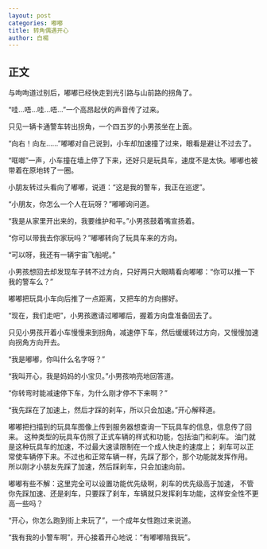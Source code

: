 ```yaml
---
layout: post
categories: 嘟嘟
title: 转角偶遇开心
author: 白楊
---
```


## 正文

与呴呴道过别后，嘟嘟已经快走到光引路与山前路的拐角了。

“哇...唔...哇...唔...”一个高昂起伏的声音传了过来。

只见一辆卡通警车转出拐角，一个四五岁的小男孩坐在上面。

“向右！向左......”嘟嘟对自己说到，小车却加速撞了过来，眼看是避让不过去了。

“哐啷”一声，小车撞在墙上停了下来，还好只是玩具车，速度不是太快。嘟嘟也被带着在原地转了一圈。

小朋友转过头看向了嘟嘟，说道：“这是我的警车，我正在巡逻”。

“小朋友，你怎么一个人在玩呀？”嘟嘟询问道。

“我是从家里开出来的，我要维护和平。”小男孩鼓着嘴宣扬着。

“你可以带我去你家玩吗？”嘟嘟转向了玩具车来的方向。

“可以呀，我还有一辆宇宙飞船呢。”

小男孩想回去却发现车子转不过方向，只好两只大眼睛看向嘟嘟：“你可以推一下我的警车么？”

嘟嘟把玩具小车向后推了一点距离，又把车的方向挪好。

“现在，我们走吧”，小男孩邀请过嘟嘟后，握着方向盘准备回去了。

只见小男孩开着小车慢慢来到拐角，减速停下车，然后缓缓转过方向，又慢慢加速向拐角方向开去。

“我是嘟嘟，你叫什么名字呀？”

“我叫开心，我是妈妈的小宝贝。”小男孩响亮地回答道。

“你转弯时能减速停下车，为什么刚才停不下来啊？”

“我先踩在了加速上，然后才踩的刹车，所以只会加速。”开心解释道。

嘟嘟把扫描到的玩具车图像上传到服务器想查询一下玩具车的信息，信息传了回来。
这种类型的玩具车仿照了正式车辆的样式和功能，包括油门和刹车。
油门就是这种玩具车的加速，不过最大速读限制在一个成人快走的速度上；
刹车可以正常使车辆停下来。不过也和正常车辆一样，先踩了那个，那个功能就发挥作用。
所以刚才小朋友先踩了加速，然后踩刹车，只会加速向前。

嘟嘟有些不解：这里完全可以设置功能优先级啊，刹车的优先级高于加速，
不管你先踩加速、还是刹车，只要踩了刹车，车辆就只发挥刹车功能，这样安全性不更高一些吗？

“开心，你怎么跑到街上来玩了”，一个成年女性跑过来说道。

“我有我的小警车啊”，开心接着开心地说：“有嘟嘟陪我玩”。

